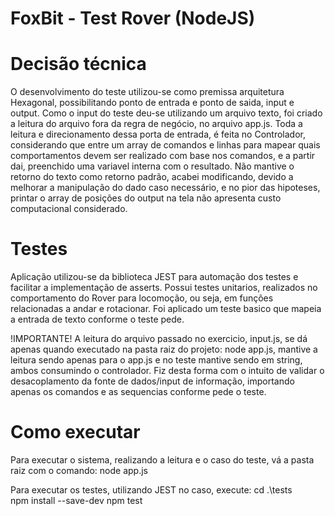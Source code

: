 # FoxBit - Test Rover (NodeJS)

# Decisão técnica
O desenvolvimento do teste utilizou-se como premissa arquitetura Hexagonal, possibilitando ponto de entrada e ponto de saida, input e output.
Como o input do teste deu-se utilizando um arquivo texto, foi criado a leitura do arquivo fora da regra de negócio, no arquivo app.js.
Toda a leitura e direcionamento dessa porta de entrada, é feita no Controlador, considerando que entre um array de comandos e linhas para mapear quais comportamentos devem ser realizado com base nos comandos, e a partir dai, preenchido uma variavel interna com o resultado.
Não mantive o retorno do texto como retorno padrão, acabei modificando, devido a melhorar a manipulação do dado caso necessário, e no pior das hipoteses, printar o array de posições do output na tela não apresenta custo computacional considerado.

# Testes
Aplicação utilizou-se da biblioteca JEST para automação dos testes e facilitar a implementação de asserts.
Possui testes unitarios, realizados no comportamento do Rover para locomoção, ou seja, em funções relacionadas a andar e rotacionar.
Foi aplicado um teste basico que mapeia a entrada de texto conforme o teste pede.

!IMPORTANTE!
A leitura do arquivo passado no exercicio, input.js, se dá apenas quando executado na pasta raiz do projeto: node app.js, mantive a leitura sendo apenas para o app.js e no teste mantive sendo em string, ambos consumindo o controlador.
Fiz desta forma com o intuito de validar o desacoplamento da fonte de dados/input de informação, importando apenas os comandos e as sequencias conforme pede o teste.

# Como executar
Para executar o sistema, realizando a leitura e o caso do teste, vá a pasta raiz com o comando:
node app.js

Para executar os testes, utilizando JEST no caso, execute:
cd .\tests\
npm install --save-dev
npm test